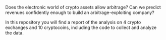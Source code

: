Does the electronic world of crypto assets allow arbitrage? Can we predict revenues confidently enough to build an arbitrage-exploiting company?

In this repository you will find a report of the analysis on 4 crypto exchanges and 10 cryptocoins, including the code to collect and analyze the data.
